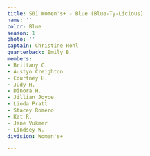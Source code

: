 ```yaml
---
title: S01 Women's+ - Blue (Blue-Ty-Licious)
name: ''
color: Blue
season: 1
photo: ''
captain: Christine Hohl
quarterback: Emily B.
members:
- Brittany C.
- Austyn Creighton
- Courtney H.
- Judy H.
- Dinora H.
- Jillian Joyce
- Linda Pratt
- Stacey Romero
- Kat R.
- Jane Vukmer
- Lindsey W.
division: Women's+

---
```

